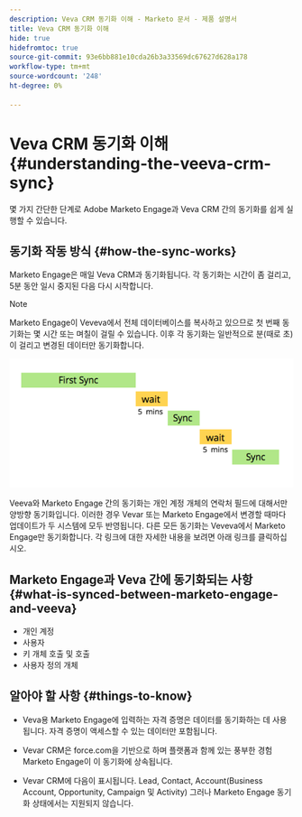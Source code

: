 ```yaml
---
description: Veva CRM 동기화 이해 - Marketo 문서 - 제품 설명서
title: Veva CRM 동기화 이해
hide: true
hidefromtoc: true
source-git-commit: 93e6bb881e10cda26b3a33569dc67627d628a178
workflow-type: tm+mt
source-wordcount: '248'
ht-degree: 0%

---
```


# Veva CRM 동기화 이해 {#understanding-the-veeva-crm-sync}

몇 가지 간단한 단계로 Adobe Marketo Engage과 Veva CRM 간의 동기화를 쉽게 실행할 수 있습니다.

## 동기화 작동 방식 {#how-the-sync-works}

Marketo Engage은 매일 Veva CRM과 동기화됩니다. 각 동기화는 시간이 좀 걸리고, 5분 동안 일시 중지된 다음 다시 시작합니다.

>[!NOTE]
>
>Marketo Engage이 Veveva에서 전체 데이터베이스를 복사하고 있으므로 첫 번째 동기화는 몇 시간 또는 며칠이 걸릴 수 있습니다. 이후 각 동기화는 일반적으로 분(때로 초)이 걸리고 변경된 데이터만 동기화합니다.

![](assets/understanding-the-veeva-sync-1.png)

Veeva와 Marketo Engage 간의 동기화는 개인 계정 개체의 연락처 필드에 대해서만 양방향 동기화입니다. 이러한 경우 Vevar 또는 Marketo Engage에서 변경할 때마다 업데이트가 두 시스템에 모두 반영됩니다. 다른 모든 동기화는 Veveva에서 Marketo Engage만 동기화합니다. 각 링크에 대한 자세한 내용을 보려면 아래 링크를 클릭하십시오.

## Marketo Engage과 Veva 간에 동기화되는 사항 {#what-is-synced-between-marketo-engage-and-veeva}

* 개인 계정
* 사용자
* 키 개체 호출 및 호출
* 사용자 정의 개체

## 알아야 할 사항 {#things-to-know}

* Veva용 Marketo Engage에 입력하는 자격 증명은 데이터를 동기화하는 데 사용됩니다. 자격 증명이 액세스할 수 있는 데이터만 포함됩니다.

* Vevar CRM은 force.com을 기반으로 하며 플랫폼과 함께 있는 풍부한 경험 Marketo Engage이 이 동기화에 상속됩니다.

* Vevar CRM에 다음이 표시됩니다. Lead, Contact, Account(Business Account, Opportunity, Campaign 및 Activity) 그러나 Marketo Engage 동기화 상태에서는 지원되지 않습니다.
